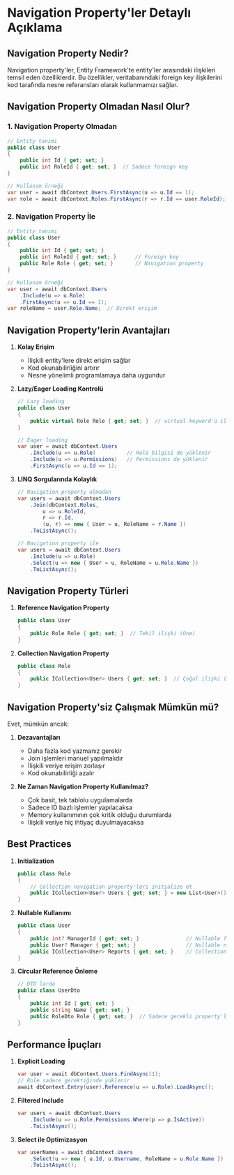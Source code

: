 # Navigation Property'ler Detaylı Açıklama

## Navigation Property Nedir?

Navigation property'ler, Entity Framework'te entity'ler arasındaki ilişkileri temsil eden özelliklerdir. Bu özellikler, veritabanındaki foreign key ilişkilerini kod tarafında nesne referansları olarak kullanmamızı sağlar.

## Navigation Property Olmadan Nasıl Olur?

### 1. Navigation Property Olmadan
```csharp
// Entity tanımı
public class User
{
    public int Id { get; set; }
    public int RoleId { get; set; }  // Sadece foreign key
}

// Kullanım örneği
var user = await dbContext.Users.FirstAsync(u => u.Id == 1);
var role = await dbContext.Roles.FirstAsync(r => r.Id == user.RoleId);
```

### 2. Navigation Property İle
```csharp
// Entity tanımı
public class User
{
    public int Id { get; set; }
    public int RoleId { get; set; }      // Foreign key
    public Role Role { get; set; }       // Navigation property
}

// Kullanım örneği
var user = await dbContext.Users
    .Include(u => u.Role)
    .FirstAsync(u => u.Id == 1);
var roleName = user.Role.Name;  // Direkt erişim
```

## Navigation Property'lerin Avantajları

1. **Kolay Erişim**
   - İlişkili entity'lere direkt erişim sağlar
   - Kod okunabilirliğini artırır
   - Nesne yönelimli programlamaya daha uygundur

2. **Lazy/Eager Loading Kontrolü**
   ```csharp
   // Lazy loading
   public class User
   {
       public virtual Role Role { get; set; }  // virtual keyword'ü ile lazy loading
   }

   // Eager loading
   var user = await dbContext.Users
       .Include(u => u.Role)          // Role bilgisi de yüklenir
       .Include(u => u.Permissions)   // Permissions de yüklenir
       .FirstAsync(u => u.Id == 1);
   ```

3. **LINQ Sorgularında Kolaylık**
   ```csharp
   // Navigation property olmadan
   var users = await dbContext.Users
       .Join(dbContext.Roles,
           u => u.RoleId,
           r => r.Id,
           (u, r) => new { User = u, RoleName = r.Name })
       .ToListAsync();

   // Navigation property ile
   var users = await dbContext.Users
       .Include(u => u.Role)
       .Select(u => new { User = u, RoleName = u.Role.Name })
       .ToListAsync();
   ```

## Navigation Property Türleri

1. **Reference Navigation Property**
   ```csharp
   public class User
   {
       public Role Role { get; set; }  // Tekil ilişki (One)
   }
   ```

2. **Collection Navigation Property**
   ```csharp
   public class Role
   {
       public ICollection<User> Users { get; set; }  // Çoğul ilişki (Many)
   }
   ```

## Navigation Property'siz Çalışmak Mümkün mü?

Evet, mümkün ancak:

1. **Dezavantajları**
   - Daha fazla kod yazmanız gerekir
   - Join işlemleri manuel yapılmalıdır
   - İlişkili veriye erişim zorlaşır
   - Kod okunabilirliği azalır

2. **Ne Zaman Navigation Property Kullanılmaz?**
   - Çok basit, tek tablolu uygulamalarda
   - Sadece ID bazlı işlemler yapılacaksa
   - Memory kullanımının çok kritik olduğu durumlarda
   - İlişkili veriye hiç ihtiyaç duyulmayacaksa

## Best Practices

1. **Initialization**
   ```csharp
   public class Role
   {
       // Collection navigation property'leri initialize et
       public ICollection<User> Users { get; set; } = new List<User>();
   }
   ```

2. **Nullable Kullanımı**
   ```csharp
   public class User
   {
       public int? ManagerId { get; set; }               // Nullable foreign key
       public User? Manager { get; set; }                // Nullable navigation property
       public ICollection<User> Reports { get; set; }    // Collection property'ler nullable olmaz
   }
   ```

3. **Circular Reference Önleme**
   ```csharp
   // DTO'larda
   public class UserDto
   {
       public int Id { get; set; }
       public string Name { get; set; }
       public RoleDto Role { get; set; }  // Sadece gerekli property'leri içeren DTO
   }
   ```

## Performance İpuçları

1. **Explicit Loading**
   ```csharp
   var user = await dbContext.Users.FindAsync(1);
   // Role sadece gerektiğinde yüklenir
   await dbContext.Entry(user).Reference(u => u.Role).LoadAsync();
   ```

2. **Filtered Include**
   ```csharp
   var users = await dbContext.Users
       .Include(u => u.Role.Permissions.Where(p => p.IsActive))
       .ToListAsync();
   ```

3. **Select ile Optimizasyon**
   ```csharp
   var userNames = await dbContext.Users
       .Select(u => new { u.Id, u.Username, RoleName = u.Role.Name })
       .ToListAsync();
   ``` 